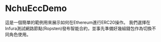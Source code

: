 # NchuEccDemo

這是一個簡單的範例用來展示如何在Ethereum進行ERC20操作。
我們選擇在Infura測試網路節點(Ropsten)發布智能合約，並事先準備好幾組錢包作為切換不同角色使用。
